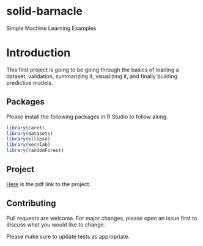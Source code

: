 # solid-barnacle

Simple Machine Learning Examples

# Introduction

This first project is going to be going through the basics of loading a dataset, validation, summarizing it, visualizing it, and finally building predictive models.

## Packages

Please install the following packages in R Studio to follow along.

``` R
library(caret)
library(datasets)
library(ellipse)
library(kernlab)
library(randomForest)
```
## Project

[Here](Project--1--Irisi-Dataset-.pdf) is the pdf link to the project.

## Contributing

Pull requests are welcome. For major changes, please open an issue first to discuss what you would like to change.

Please make sure to update tests as appropriate.